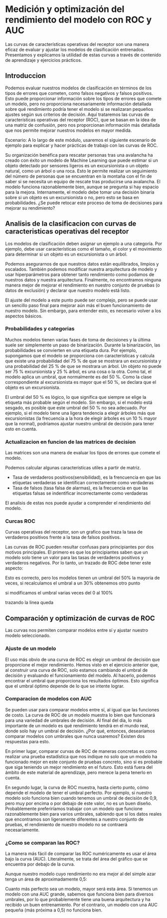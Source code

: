 # Medición y optimización del rendimiento del modelo con ROC y AUC

Las curvas de características operativas del receptor son una manera eficaz de evaluar y ajustar los modelos de clasificación entrenados. 
Presentamos y explicamos la utilidad de estas curvas a través de contenido de aprendizaje y ejercicios prácticos.

## Introduccion
Podemos evaluar nuestros modelos de clasificación en términos de los tipos de errores que cometen, como falsos negativos y falsos positivos. Esto puede proporcionar información sobre los tipos de errores que comete un modelo, pero no proporciona necesariamente información detallada sobre qué rendimiento podría tener el modelo si se realizaran pequeños ajustes según sus criterios de decisión. Aquí trataremos las curvas de características operativas del receptor (ROC), que se basan en la idea de una matriz de confusión, pero nos proporcionan información más detallada que nos permite mejorar nuestros modelos en mayor medida.


Escenario:
A lo largo de este módulo, usaremos el siguiente escenario de ejemplo para explicar y hacer prácticas de trabajo con las curvas de ROC.

Su organización benéfica para rescatar personas tras una avalancha ha creado con éxito un modelo de Machine Learning que puede estimar si un objeto detectado por sensores ligeros es un excursionista o un objeto natural, como un árbol o una roca. Esto le permite realizar un seguimiento del número de personas que se encuentran en la montaña con el fin de saber si se necesita un equipo de rescate tras producirse una avalancha. El modelo funciona razonablemente bien, aunque se pregunta si hay espacio para la mejora. Internamente, el modelo debe tomar una decisión binaria sobre si un objeto es un excursionista o no, pero esto se basa en probabilidades. ¿Se puede retocar este proceso de toma de decisiones para mejorar su rendimiento?

## Analisis de la clasificacion con curvas de caracteristicas operativas del receptor

Los modelos de clasificación deben asignar un ejemplo a una categoría. Por ejemplo, debe usar características como el tamaño, el color y el movimiento para determinar si un objeto es un excursionista o un árbol.


Podemos asegurarnos de que nuestros datos están equilibrados, limpios y escalados. También podemos modificar nuestra arquitectura de modelo y usar hiperparámetros para obtener tanto rendimiento como podamos de nuestros datos y nuestra arquitectura. Finalmente, no encontramos ninguna manera mejor de mejorar el rendimiento en nuestro conjunto de pruebas (o datos de exclusión) y declarar que nuestro modelo está listo.

El ajuste del modelo a este punto puede ser complejo, pero se puede usar un sencillo paso final para mejorar aún más el buen funcionamiento de nuestro modelo. Sin embargo, para entender esto, es necesario volver a los aspectos básicos.

### Probabilidades y categorias
Muchos modelos tienen varias fases de toma de decisiones y la última suele ser simplemente un paso de binarización. Durante la binarización, las probabilidades se convierten en una etiqueta dura.
Por ejemplo, supongamos que el modelo se proporciona con características y calcula que existe una probabilidad del 75 % de que se mostrara un excursionista y una probabilidad del 25 % de que se mostrara un árbol. Un objeto no puede ser 75 % excursionista y 25 % árbol, es una cosa o la otra. Como tal, el modelo aplica un umbral, que normalmente es del 50 %. Como la clase correspondiente al excursionista es mayor que el 50 %, se declara que el objeto es un excursionista.

El umbral del 50 % es lógico, lo que significa que siempre se elige la etiqueta más probable según el modelo. Sin embargo, si el modelo está sesgado, es posible que este umbral del 50 % no sea adecuado. Por ejemplo, si el modelo tiene una ligera tendencia a elegir árboles más que excursionistas (la frecuencia a la hora de elegir árboles es un 10 % mayor que la normal), podríamos ajustar nuestro umbral de decisión para tener esto en cuenta.

### Actualizacion en funcion de las matrices de decision

Las matrices son una manera de evaluar los tipos de errores que comete el modelo.

[](https://learn.microsoft.com/es-es/training/modules/optimize-model-performance-roc-auc/media/2-decision-matrices.png)

Podemos calcular algunas caracteristicas utiles a partir de matriz.

* Tasa de verdaderos positivos(sensibilidad), es la frencuencia en que las etiquetas verdaderas se identifican correctamente como verdaderas
* Tasa de falsos (tasa falsa de alarmas), es la frecuencia en que las etiquetas falsas se indentificar incorrectamente como verdaderas

El analisis de estas nos puede ayudar a comprender el rendimiento del modelo.

### Curcas ROC
Curvas operativas del receptor, son un grafico que traza la tasa de verdaderos positivos frente a la tasa de falsos positivos.

Las curvas de ROC pueden resultar confusas para principiantes por dos motivos principales. El primero es que los principiantes saben que un modelo solo tiene un valor para las tasas de verdaderos positivos y verdaderos negativos. Por lo tanto, un trazado de ROC debe tener este aspecto:

[](https://learn.microsoft.com/es-es/training/modules/optimize-model-performance-roc-auc/media/roc-graph.png)

Esto es correcto, pero los modelos tienen un umbral del 50% la mayoria de veces, si recalculamos el umbral a un 30% obtenemos otro punto

[](https://learn.microsoft.com/es-es/training/modules/optimize-model-performance-roc-auc/media/roc-graph-2.png)

si modificamos el umbral varias veces del 0 al 100%
[](https://learn.microsoft.com/es-es/training/modules/optimize-model-performance-roc-auc/media/roc-graph-3.png)

trazando la linea queda

[](https://learn.microsoft.com/es-es/training/modules/optimize-model-performance-roc-auc/media/roc-graph-4.png)


## Comparación y optimización de curvas de ROC
Las curvas nos permiten comparar modelos entre sí y ajustar nuestro modelo seleccionado.

### Ajuste de un modelo
El uso más obvio de una curva de ROC es elegir un umbral de decisión que proporcione el mejor rendimiento.
Hemos visto en el ejercicio anterior que, al construir una curva de ROC, solo estamos cambiando el umbral de decisión y evaluando el funcionamiento del modelo. Al hacerlo, podemos encontrar el umbral que proporciona los resultados óptimos.
Esto significa que el umbral óptimo depende de lo que se intente lograr. 

### Comparacion de modelos con AUC
Se pueden usar para comparar modelos entre sí, al igual que las funciones de costo. La curva de ROC de un modelo muestra lo bien que funcionará para una variedad de umbrales de decisión.
Al final del día, lo más importante de un modelo es qué rendimiento tendrá en el mundo real, donde solo hay un umbral de decisión. ¿Por qué, entonces, desearíamos comparar modelos con umbrales que nunca usaremos? Existen dos respuestas para esto.

En primer lugar, comparar curvas de ROC de maneras concretas es como realizar una prueba estadística que nos indique no solo que un modelo ha funcionado mejor en este conjunto de pruebas concreto, sino si es probable que siga teniendo un mejor rendimiento en el futuro. Esto está fuera del ámbito de este material de aprendizaje, pero merece la pena tenerlo en cuenta.

En segundo lugar, la curva de ROC muestra, hasta cierto punto, cómo depende el modelo de tener el umbral perfecto. Por ejemplo, si nuestro modelo solo funciona bien cuando tenemos un umbral de decisión de 0,9, pero muy por encima o por debajo de este valor, no es un buen diseño. Probablemente preferiríamos trabajar con un modelo que funcione razonablemente bien para varios umbrales, sabiendo que si los datos reales que encontramos son ligeramente diferentes a nuestro conjunto de pruebas, el rendimiento de nuestro modelo no se contraerá necesariamente.

### ¿Como se comparan las ROC?
La manera más fácil de comparar las ROC numéricamente es usar el área bajo la curva (AUC). Literalmente, se trata del área del gráfico que se encuentra por debajo de la curva.

[](https://learn.microsoft.com/es-es/training/modules/optimize-model-performance-roc-auc/media/roc-auc-graph.png)

Aunque nuestro modelo cuyo rendimiento no era mejor al del simple azar tenga un área de aproximadamente 0,5:

[](https://learn.microsoft.com/es-es/training/modules/optimize-model-performance-roc-auc/media/roc-auc-graph-2.png)

Cuanto más perfecto sea un modelo, mayor será esta área. Si tenemos un modelo con una AUC grande, sabemos que funciona bien para diversos umbrales, por lo que probablemente tiene una buena arquitectura y ha recibido un buen entrenamiento. Por el contrario, un modelo con una AUC pequeña (más próxima a 0,5) no funciona bien.


